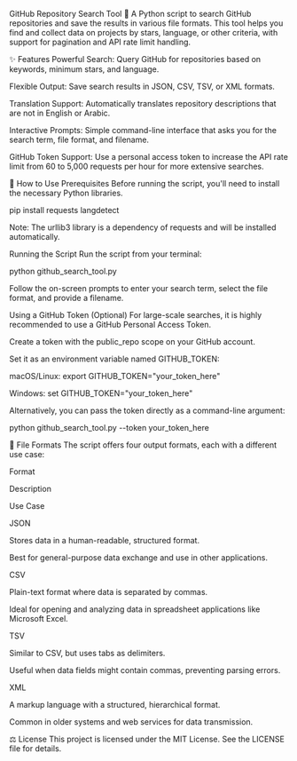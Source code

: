 GitHub Repository Search Tool 🔎
A Python script to search GitHub repositories and save the results in various file formats. This tool helps you find and collect data on projects by stars, language, or other criteria, with support for pagination and API rate limit handling.

✨ Features
Powerful Search: Query GitHub for repositories based on keywords, minimum stars, and language.

Flexible Output: Save search results in JSON, CSV, TSV, or XML formats.

Translation Support: Automatically translates repository descriptions that are not in English or Arabic.

Interactive Prompts: Simple command-line interface that asks you for the search term, file format, and filename.

GitHub Token Support: Use a personal access token to increase the API rate limit from 60 to 5,000 requests per hour for more extensive searches.

🚀 How to Use
Prerequisites
Before running the script, you'll need to install the necessary Python libraries.

pip install requests langdetect

Note: The urllib3 library is a dependency of requests and will be installed automatically.

Running the Script
Run the script from your terminal:

python github_search_tool.py

Follow the on-screen prompts to enter your search term, select the file format, and provide a filename.

Using a GitHub Token (Optional)
For large-scale searches, it is highly recommended to use a GitHub Personal Access Token.

Create a token with the public_repo scope on your GitHub account.

Set it as an environment variable named GITHUB_TOKEN:

macOS/Linux: export GITHUB_TOKEN="your_token_here"

Windows: set GITHUB_TOKEN="your_token_here"

Alternatively, you can pass the token directly as a command-line argument:

python github_search_tool.py --token your_token_here

📝 File Formats
The script offers four output formats, each with a different use case:

Format

Description

Use Case

JSON

Stores data in a human-readable, structured format.

Best for general-purpose data exchange and use in other applications.

CSV

Plain-text format where data is separated by commas.

Ideal for opening and analyzing data in spreadsheet applications like Microsoft Excel.

TSV

Similar to CSV, but uses tabs as delimiters.

Useful when data fields might contain commas, preventing parsing errors.

XML

A markup language with a structured, hierarchical format.

Common in older systems and web services for data transmission.

⚖️ License
This project is licensed under the MIT License. See the LICENSE file for details.

